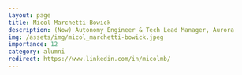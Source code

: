```yaml
---
layout: page
title: Micol Marchetti-Bowick
description: (Now) Autonomy Engineer & Tech Lead Manager, Aurora
img: /assets/img/micol_marchetti-bowick.jpeg
importance: 12
category: alumni
redirect: https://www.linkedin.com/in/micolmb/
---
```

